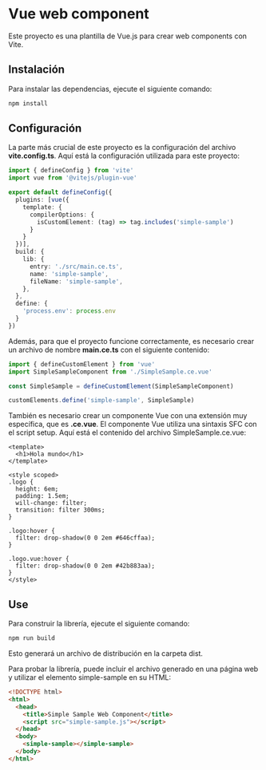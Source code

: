 # Vue web component
Este proyecto es una plantilla de Vue.js para crear web components con Vite.

## Instalación
Para instalar las dependencias, ejecute el siguiente comando:

```bash
npm install
```

## Configuración
La parte más crucial de este proyecto es la configuración del archivo __vite.config.ts__. Aquí está la configuración utilizada para este proyecto:

```ts
import { defineConfig } from 'vite'
import vue from '@vitejs/plugin-vue'

export default defineConfig({
  plugins: [vue({
    template: {
      compilerOptions: {
        isCustomElement: (tag) => tag.includes('simple-sample')
      }
    }
  })],
  build: {
    lib: {
      entry: './src/main.ce.ts',
      name: 'simple-sample',
      fileName: 'simple-sample',
    },
  },
  define: {
    'process.env': process.env
  }
})
```
Además, para que el proyecto funcione correctamente, es necesario crear un archivo de nombre __main.ce.ts__ con el siguiente contenido:

```ts
import { defineCustomElement } from 'vue'
import SimpleSampleComponent from './SimpleSample.ce.vue'

const SimpleSample = defineCustomElement(SimpleSampleComponent)

customElements.define('simple-sample', SimpleSample)
```

También es necesario crear un componente Vue con una extensión muy específica, que es __.ce.vue__. El componente Vue utiliza una sintaxis SFC con el script setup. Aquí está el contenido del archivo SimpleSample.ce.vue:

```vue
<template>
  <h1>Hola mundo</h1>
</template>

<style scoped>
.logo {
  height: 6em;
  padding: 1.5em;
  will-change: filter;
  transition: filter 300ms;
}

.logo:hover {
  filter: drop-shadow(0 0 2em #646cffaa);
}

.logo.vue:hover {
  filter: drop-shadow(0 0 2em #42b883aa);
}
</style>
```

## Use
Para construir la librería, ejecute el siguiente comando:

```bash
npm run build
```

Esto generará un archivo de distribución en la carpeta dist.

Para probar la librería, puede incluir el archivo generado en una página web y utilizar el elemento simple-sample en su HTML:

```html
<!DOCTYPE html>
<html>
  <head>
    <title>Simple Sample Web Component</title>
    <script src="simple-sample.js"></script>
  </head>
  <body>
    <simple-sample></simple-sample>
  </body>
</html>
```
